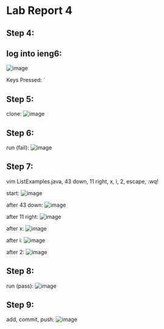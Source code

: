 # Lab Report 4

## Step 4:

**log into ieng6:**
---

![image](https://github.com/williamlinplayzlegitpiano/15Llabreports/assets/55766910/7a10a252-44ee-4899-bc26-74f9c9486872)

Keys Pressed: `

## Step 5:
clone:
![image](https://github.com/williamlinplayzlegitpiano/15Llabreports/assets/55766910/0e5cc96e-9b0a-4e27-943a-ab1aa9163405)

## Step 6:

run (fail):
![image](https://github.com/williamlinplayzlegitpiano/15Llabreports/assets/55766910/f3d854d0-8336-4a20-a903-2b96015e348a)

## Step 7:

vim ListExamples.java, 43 down,   11 right, x, i, 2, escape, :wq!

start: 
![image](https://github.com/williamlinplayzlegitpiano/15Llabreports/assets/55766910/74e54f5b-d224-4db7-9867-e3de4de5116d)

after 43 down:
![image](https://github.com/williamlinplayzlegitpiano/15Llabreports/assets/55766910/79d54a0e-bcc2-4d07-9298-e91a664c16f5)

after 11 right:
![image](https://github.com/williamlinplayzlegitpiano/15Llabreports/assets/55766910/2087d7c4-9027-4e0a-8101-6464cd7222da)

after x:
![image](https://github.com/williamlinplayzlegitpiano/15Llabreports/assets/55766910/c8ac37e6-f31e-4033-8ad8-aab30aeac9a7)

after i:
![image](https://github.com/williamlinplayzlegitpiano/15Llabreports/assets/55766910/161e25a2-962e-42b2-aa30-019640299a7f)

after 2:
![image](https://github.com/williamlinplayzlegitpiano/15Llabreports/assets/55766910/e686747d-717b-425c-b8fe-b66dd807dd85)

## Step 8:

run (pass):
![image](https://github.com/williamlinplayzlegitpiano/15Llabreports/assets/55766910/dd6d3812-9cad-4f29-ab08-f4e790b1359f)

## Step 9:

add, commit, push:
![image](https://github.com/williamlinplayzlegitpiano/15Llabreports/assets/55766910/8dea82c4-c73a-4755-a369-c3d1cc131eef)
